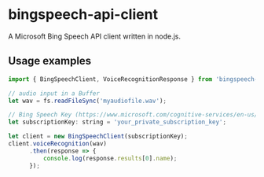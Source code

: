 # bingspeech-api-client

A Microsoft Bing Speech API client written in node.js.

## Usage examples

```javascript
import { BingSpeechClient, VoiceRecognitionResponse } from 'bingspeech-api-client';

// audio input in a Buffer
let wav = fs.readFileSync('myaudiofile.wav');

// Bing Speech Key (https://www.microsoft.com/cognitive-services/en-us/subscriptions)
let subscriptionKey: string = 'your_private_subscription_key';

let client = new BingSpeechClient(subscriptionKey);
client.voiceRecognition(wav)
      .then(response => {
          console.log(response.results[0].name);
      });
```
